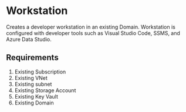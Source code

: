# Workstation
Creates a developer workstation in an existing Domain. Workstation is configured with developer tools such as Visual Studio Code, SSMS, and Azure Data Studio.
## Requirements
1. Existing Subscription
2. Existing VNet
3. Existing subnet
4. Existing Storage Account
5. Existing Key Vault
6. Existing Domain
